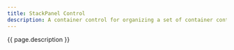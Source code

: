 ```yaml
---
title: StackPanel Control
description: A container control for organizing a set of container controls either horizontally or vertically
---
```


{{ page.description }}
